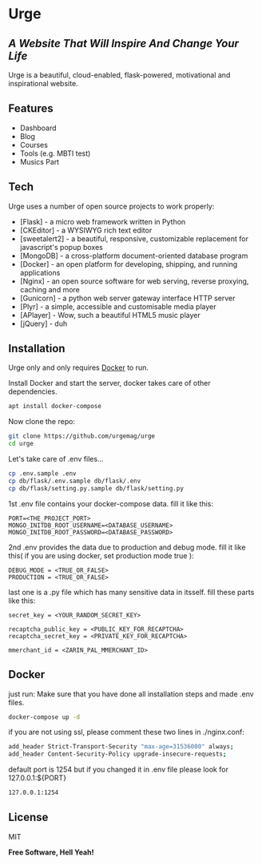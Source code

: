 # Urge
## _A Website That Will Inspire And Change Your Life_

Urge is a beautiful, cloud-enabled, flask-powered, motivational and inspirational website.

## Features

- Dashboard
- Blog
- Courses
- Tools (e.g. MBTI test)
- Musics Part

## Tech

Urge uses a number of open source projects to work properly:

- [Flask] - a micro web framework written in Python
- [CKEditor] - a WYSIWYG rich text editor
- [sweetalert2] - a beautiful, responsive, customizable replacement for javascript's popup boxes
- [MongoDB] - a cross-platform document-oriented database program
- [Docker] - an open platform for developing, shipping, and running applications
- [Nginx] - an open source software for web serving, reverse proxying, caching and more
- [Gunicorn] - a python web server gateway interface HTTP server
- [Plyr] - a simple, accessible and customisable media player
- [APlayer] - Wow, such a beautiful HTML5 music player
- [jQuery] - duh


## Installation

Urge only and only requires [Docker](https://www.docker.com/) to run.

Install Docker and start the server, docker takes care of other dependencies.

```sh
apt install docker-compose
```

Now clone the repo:
```sh
git clone https://github.com/urgemag/urge
cd urge
```

Let's take care of .env files...

```sh
cp .env.sample .env
cp db/flask/.env.sample db/flask/.env
cp db/flask/setting.py.sample db/flask/setting.py
```
1st .env file contains your docker-compose data. fill it like this:
```
PORT=<THE‌_PROJECT_PORT>
MONGO_INITDB_ROOT_USERNAME=<DATABASE_USERNAME>
MONGO_INITDB_ROOT_PASSWORD=<DATABASE_PASSWORD>
```

2nd .env provides the data due to production and debug mode. fill it like this( if you are using docker, set production mode true ):
```
DEBUG_MODE = <TRUE_OR_FALSE>
PRODUCTION = <TRUE_OR_FALSE>
```

last one is a .py file which has many sensitive data in itsself. fill these parts like this:
```
secret_key = <YOUR_RANDOM_SECRET_KEY>

recaptcha_public_key = <PUBLIC‌_KEY_FOR_RECAPTCHA>
recaptcha_secret_key = <PRIVATE_KEY_FOR_RECAPTCHA>

mmerchant_id = <ZARIN_PAL_MMERCHANT_ID>
```

## Docker

just run:
Make sure that you have done all installation steps and made .env files.

```sh
docker-compose up -d
```

if you are not using ssl, please comment these two lines in ./nginx.conf:
```sh
add_header Strict-Transport-Security "max-age=31536000" always;
add_header Content-Security-Policy upgrade-insecure-requests;
```

default port is 1254 but if you changed it in .env file please look for 127.0.0.1:${PORT}
```sh
127.0.0.1:1254
```

## License

MIT

**Free Software, Hell Yeah!**

